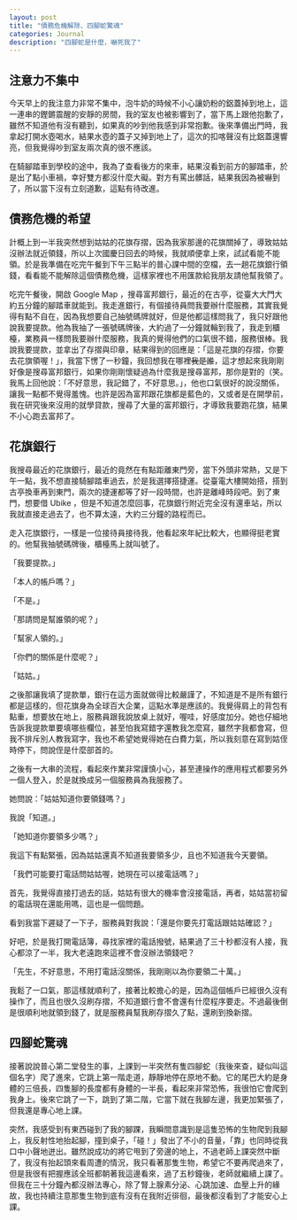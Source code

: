 ```yaml
---
layout: post
title: "債務危機解除、四腳蛇驚魂"
categories: Journal
description: "四腳蛇是什麼，嚇死我了"
---
```


## 注意力不集中

今天早上的我注意力非常不集中，泡牛奶的時候不小心讓奶粉的鋁蓋掉到地上，這一連串的鏗鏘震醒的安靜的房間，我的室友也被影響到了，當下馬上跟他抱歉了，雖然不知道他有沒有聽到，如果真的吵到他我感到非常抱歉。後來準備出門時，我拿起打開水壺喝水，結果水壺的蓋子又掉到地上了，這次的扣喀聲沒有比鋁蓋還響亮，但我覺得吵到室友兩次真的很不應該。

在騎腳踏車到學校的途中，我為了查看後方的來車，結果沒看到前方的腳踏車，於是出了點小車禍，幸好雙方都沒什麼大礙。對方有罵出髒話，結果我因為被嚇到了，所以當下沒有立刻道歉，這點有待改進。

## 債務危機的希望

計概上到一半我突然想到姑姑的花旗存摺，因為我家那邊的花旗關掉了，導致姑姑沒辦法就近領錢，所以上次國慶日回去的時候，我就順便拿上來，試試看能不能領。於是我準備在吃完午餐到下午三點半的普心課中間的空檔，去一趟花旗銀行領錢，看看能不能解除這個債務危機，這樣家裡也不用匯款給我朋友請他幫我領了。

吃完午餐後，開啟 Google Map ，搜尋富邦銀行，最近的在古亭，從臺大大門大約五分鐘的腳踏車就能到。我走進銀行，有個接待員問我要辦什麼服務，其實我覺得有點不自在，因為我想要自己抽號碼牌就好，但是他都這樣問我了，我只好跟他說我要提款。他為我抽了一張號碼牌後，大約過了一分鐘就輪到我了，我走到櫃檯，業務員一樣問我要辦什麼服務，我真的覺得他們的口氣很不錯，服務很棒。我說我要提款，並拿出了存摺與印章，結果得到的回應是：「這是花旗的存摺，你要去花旗領喔！」，我當下愣了一秒鐘，我回想我在哪裡~~我是誰~~，這才想起來我剛剛好像是搜尋富邦銀行，如果你剛剛懷疑過為什麼我是搜尋富邦，那你是對的（笑。我馬上回他說：「不好意思，我記錯了，不好意思。」，他也口氣很好的說沒關係，讓我一點都不覺得羞愧。也許是因為富邦跟花旗都是藍色的，又或者是在開學前，我在研究後來沒用的就學貸款，搜尋了大量的富邦銀行，才導致我要跑花旗，結果不小心跑去富邦了。

## 花旗銀行

我搜尋最近的花旗銀行，最近的竟然在有點距離東門旁，當下外頭非常熱，又是下午一點，我不想直接騎腳踏車過去，於是我選擇搭捷運。從臺電大樓開始搭，搭到古亭換車再到東門，兩次的捷運都等了好一段時間，也許是離峰時段吧。到了東門，想要借 Ubike ，但是不知道怎麼回事，花旗銀行附近完全沒有還車站，所以我就直接走過去了，也不算太遠，大約三分鐘的路程而已。

走入花旗銀行，一樣是一位接待員接待我，他看起來年紀比較大，也顯得挺老實的。他幫我抽號碼牌後，櫃檯馬上就叫號了。

「我要提款。」

「本人的帳戶嗎？」

「不是。」

「那請問是幫誰領的呢？」

「幫家人領的。」

「你們的關係是什麼呢？」

「姑姑。」

之後那讓我填了提款單，銀行在這方面就做得比較嚴謹了，不知道是不是所有銀行都是這樣的，但花旗身為全球百大企業，這點水準是應該的。我覺得肩上的背包有點重，想要放在地上，服務員跟我說放桌上就好，喔哇，好感度加分。她也仔細地告訴我提款單要填哪些欄位，甚至怕我寫錯字還教我怎麼寫，雖然字我都會寫，但我不排斥別人教我寫字，我也不希望她覺得她在白費力氣，所以我刻意在寫到姑侄時停下，問說侄是什麼部首的。

之後有一大串的流程，看起來作業非常謹慎小心，甚至連操作的應用程式都要另外一個人登入，於是就換成另一個服務員為我服務了。

她問說：「姑姑知道你要領錢嗎？」

我說「知道。」

「她知道你要領多少嗎？」

我這下有點緊張，因為姑姑還真不知道我要領多少，且也不知道我今天要領。

「我們可能要打電話問姑姑喔，她現在可以接電話嗎？」

首先，我覺得直接打過去的話，姑姑有很大的機率會沒接電話，再者，姑姑當初留的電話現在還能用嗎，這也是一個問題。

看到我當下遲疑了一下子，服務員對我說：「還是你要先打電話跟姑姑確認？」

好吧，於是我打開電話簿，尋找家裡的電話撥號，結果過了三十秒都沒有人接，我心都涼了一半，我大老遠跑來這裡不會沒辦法領錢吧？

「先生，不好意思，不用打電話沒關係，我剛剛以為你要領二十萬。」

我鬆了一口氣，那這樣就順利了，接著比較擔心的是，因為這個帳戶已經很久沒有操作了，而且也很久沒刷存摺，不知道銀行會不會還有什麼程序要走。不過最後倒是很順利地就領到錢了，就是服務員幫我刷存摺久了點，還刷到換新摺。

## 四腳蛇驚魂

接著說說普心第二堂發生的事，上課到一半突然有隻四腳蛇（我後來查，疑似叫這個名字）爬了進來，它跳上第一階走道，靜靜地停在原地不動。它的尾巴大約是身體的三倍長，四隻腳的長度都有身體的一半長，看起來非常恐怖，我很怕它會爬到我身上。後來它跳了一下，跳到了第二階，它當下就在我腳左邊，我更加緊張了，但我還是專心地上課。

突然，我感受到有東西碰到了我的腳踝，我瞬間意識到是這隻恐怖的生物爬到我腳上，我反射性地抬起腳，撞到桌子，「碰！」發出了不小的音量，「靠」也同時從我口中小聲地迸出。雖然說成功的將它甩到了旁邊的地上，不過老師上課突然中斷了，我沒有抬起頭來看周遭的情況，我只看著那隻生物，希望它不要再爬過來了，但是我很有把握應該全班都朝著我這邊看來，過了五秒鐘後，老師就繼續上課了。但我在三十分鐘內都沒辦法專心，除了腎上腺素分泌、心跳加速、血壓上升的緣故，我也持續注意那隻生物到底有沒有在我附近徘徊，最後都沒看到了才能安心上課。